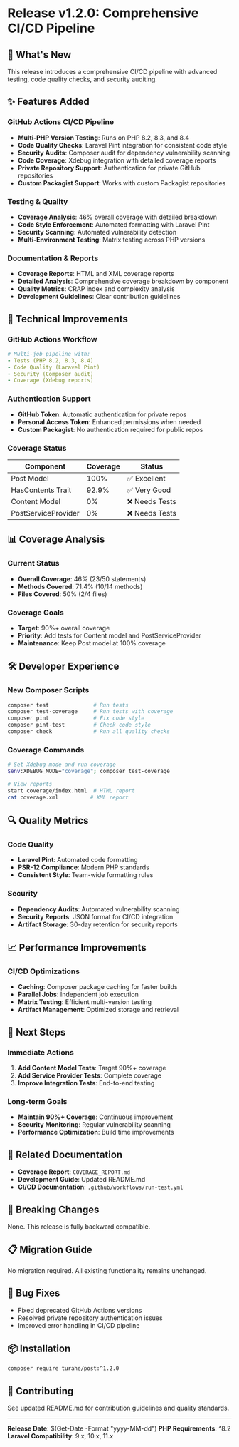# Release v1.2.0: Comprehensive CI/CD Pipeline

## 🚀 What's New

This release introduces a comprehensive CI/CD pipeline with advanced testing, code quality checks, and security auditing.

## ✨ Features Added

### **GitHub Actions CI/CD Pipeline**
- **Multi-PHP Version Testing**: Runs on PHP 8.2, 8.3, and 8.4
- **Code Quality Checks**: Laravel Pint integration for consistent code style
- **Security Audits**: Composer audit for dependency vulnerability scanning
- **Code Coverage**: Xdebug integration with detailed coverage reports
- **Private Repository Support**: Authentication for private GitHub repositories
- **Custom Packagist Support**: Works with custom Packagist repositories

### **Testing & Quality**
- **Coverage Analysis**: 46% overall coverage with detailed breakdown
- **Code Style Enforcement**: Automated formatting with Laravel Pint
- **Security Scanning**: Automated vulnerability detection
- **Multi-Environment Testing**: Matrix testing across PHP versions

### **Documentation & Reports**
- **Coverage Reports**: HTML and XML coverage reports
- **Detailed Analysis**: Comprehensive coverage breakdown by component
- **Quality Metrics**: CRAP index and complexity analysis
- **Development Guidelines**: Clear contribution guidelines

## 🔧 Technical Improvements

### **GitHub Actions Workflow**
```yaml
# Multi-job pipeline with:
- Tests (PHP 8.2, 8.3, 8.4)
- Code Quality (Laravel Pint)
- Security (Composer audit)
- Coverage (Xdebug reports)
```

### **Authentication Support**
- **GitHub Token**: Automatic authentication for private repos
- **Personal Access Token**: Enhanced permissions when needed
- **Custom Packagist**: No authentication required for public repos

### **Coverage Status**
| Component | Coverage | Status |
|-----------|----------|--------|
| Post Model | 100% | ✅ Excellent |
| HasContents Trait | 92.9% | ✅ Very Good |
| Content Model | 0% | ❌ Needs Tests |
| PostServiceProvider | 0% | ❌ Needs Tests |

## 📊 Coverage Analysis

### **Current Status**
- **Overall Coverage**: 46% (23/50 statements)
- **Methods Covered**: 71.4% (10/14 methods)
- **Files Covered**: 50% (2/4 files)

### **Coverage Goals**
- **Target**: 90%+ overall coverage
- **Priority**: Add tests for Content model and PostServiceProvider
- **Maintenance**: Keep Post model at 100% coverage

## 🛠️ Developer Experience

### **New Composer Scripts**
```bash
composer test              # Run tests
composer test-coverage     # Run tests with coverage
composer pint              # Fix code style
composer pint-test         # Check code style
composer check             # Run all quality checks
```

### **Coverage Commands**
```bash
# Set Xdebug mode and run coverage
$env:XDEBUG_MODE="coverage"; composer test-coverage

# View reports
start coverage/index.html  # HTML report
cat coverage.xml          # XML report
```

## 🔍 Quality Metrics

### **Code Quality**
- **Laravel Pint**: Automated code formatting
- **PSR-12 Compliance**: Modern PHP standards
- **Consistent Style**: Team-wide formatting rules

### **Security**
- **Dependency Audits**: Automated vulnerability scanning
- **Security Reports**: JSON format for CI/CD integration
- **Artifact Storage**: 30-day retention for security reports

## 📈 Performance Improvements

### **CI/CD Optimizations**
- **Caching**: Composer package caching for faster builds
- **Parallel Jobs**: Independent job execution
- **Matrix Testing**: Efficient multi-version testing
- **Artifact Management**: Optimized storage and retrieval

## 🎯 Next Steps

### **Immediate Actions**
1. **Add Content Model Tests**: Target 90%+ coverage
2. **Add Service Provider Tests**: Complete coverage
3. **Improve Integration Tests**: End-to-end testing

### **Long-term Goals**
- **Maintain 90%+ Coverage**: Continuous improvement
- **Security Monitoring**: Regular vulnerability scanning
- **Performance Optimization**: Build time improvements

## 🔗 Related Documentation

- **Coverage Report**: `COVERAGE_REPORT.md`
- **Development Guide**: Updated README.md
- **CI/CD Documentation**: `.github/workflows/run-test.yml`

## 🚨 Breaking Changes

None. This release is fully backward compatible.

## 📋 Migration Guide

No migration required. All existing functionality remains unchanged.

## 🐛 Bug Fixes

- Fixed deprecated GitHub Actions versions
- Resolved private repository authentication issues
- Improved error handling in CI/CD pipeline

## 📦 Installation

```bash
composer require turahe/post:^1.2.0
```

## 🤝 Contributing

See updated README.md for contribution guidelines and quality standards.

---

**Release Date**: $(Get-Date -Format "yyyy-MM-dd")
**PHP Requirements**: ^8.2
**Laravel Compatibility**: 9.x, 10.x, 11.x 